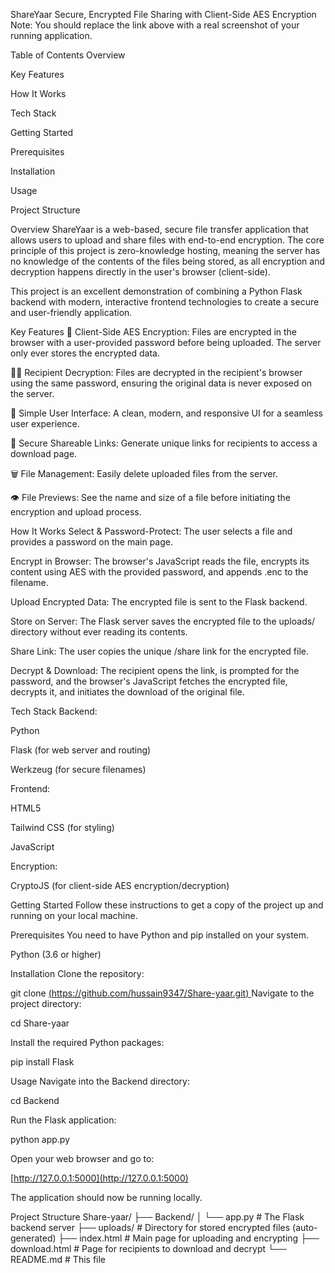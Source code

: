 ShareYaar
Secure, Encrypted File Sharing with Client-Side AES Encryption
Note: You should replace the link above with a real screenshot of your running application.

Table of Contents
Overview

Key Features

How It Works

Tech Stack

Getting Started

Prerequisites

Installation

Usage

Project Structure

Overview
ShareYaar is a web-based, secure file transfer application that allows users to upload and share files with end-to-end encryption. The core principle of this project is zero-knowledge hosting, meaning the server has no knowledge of the contents of the files being stored, as all encryption and decryption happens directly in the user's browser (client-side).

This project is an excellent demonstration of combining a Python Flask backend with modern, interactive frontend technologies to create a secure and user-friendly application.

Key Features
🔐 Client-Side AES Encryption: Files are encrypted in the browser with a user-provided password before being uploaded. The server only ever stores the encrypted data.

🙋‍♂️ Recipient Decryption: Files are decrypted in the recipient's browser using the same password, ensuring the original data is never exposed on the server.

🚀 Simple User Interface: A clean, modern, and responsive UI for a seamless user experience.

🔗 Secure Shareable Links: Generate unique links for recipients to access a download page.

🗑️ File Management: Easily delete uploaded files from the server.

👁️ File Previews: See the name and size of a file before initiating the encryption and upload process.

How It Works
Select & Password-Protect: The user selects a file and provides a password on the main page.

Encrypt in Browser: The browser's JavaScript reads the file, encrypts its content using AES with the provided password, and appends .enc to the filename.

Upload Encrypted Data: The encrypted file is sent to the Flask backend.

Store on Server: The Flask server saves the encrypted file to the uploads/ directory without ever reading its contents.

Share Link: The user copies the unique /share link for the encrypted file.

Decrypt & Download: The recipient opens the link, is prompted for the password, and the browser's JavaScript fetches the encrypted file, decrypts it, and initiates the download of the original file.

Tech Stack
Backend:

Python

Flask (for web server and routing)

Werkzeug (for secure filenames)

Frontend:

HTML5

Tailwind CSS (for styling)

JavaScript

Encryption:

CryptoJS (for client-side AES encryption/decryption)

Getting Started
Follow these instructions to get a copy of the project up and running on your local machine.

Prerequisites
You need to have Python and pip installed on your system.

Python (3.6 or higher)

Installation
Clone the repository:

git clone [(https://github.com/hussain9347/Share-yaar.git)
](https://github.com/hussain9347/Shareyaar)
Navigate to the project directory:

cd Share-yaar

Install the required Python packages:

pip install Flask

Usage
Navigate into the Backend directory:

cd Backend

Run the Flask application:

python app.py

Open your web browser and go to:

[http://127.0.0.1:5000](http://127.0.0.1:5000)

The application should now be running locally.

Project Structure
Share-yaar/
├── Backend/
│   └── app.py           # The Flask backend server
├── uploads/             # Directory for stored encrypted files (auto-generated)
├── index.html           # Main page for uploading and encrypting
├── download.html        # Page for recipients to download and decrypt
└── README.md            # This file
